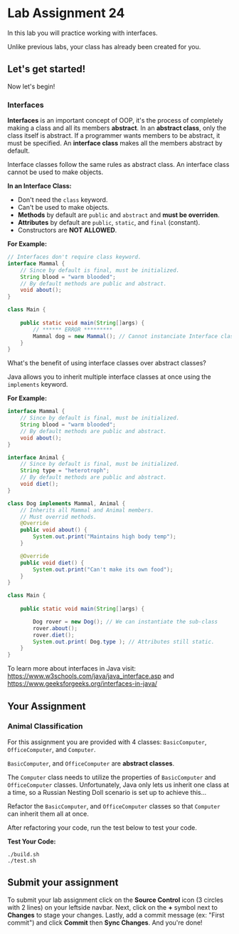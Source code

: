 # Lab Assignment 24

In this lab you will practice working with interfaces.

Unlike previous labs, your class has already been created for you. 

## Let's get started!

Now let's begin!

### Interfaces

**Interfaces** is an important concept of OOP, it's the process of completely making a class and all its members **abstract**. In an **abstract class**, only the class itself is abstract. If a programmer wants members to be abstract, it must be specified. An **interface class** makes all the members abstract by default.

Interface classes follow the same rules as abstract class. An interface class cannot be used to make objects.

**In an Interface Class:**
- Don't need the `class` keyword.
- Can't be used to make objects.
- **Methods** by default are `public` and `abstract` and **must be overriden**.
- **Attributes** by default are `public`, `static`, and `final` (constant).
- Constructors are **NOT ALLOWED**.

**For Example:**
```java
// Interfaces don't require class keyword.
interface Mammal {
	// Since by default is final, must be initialized.
	String blood = "warm blooded";
	// By default methods are public and abstract.
	void about();
}

class Main {
	
	public static void main(String[]args) {
		// ****** ERROR *********
		Mammal dog = new Mammal(); // Cannot instanciate Interface classes
	}
}
```

What's the benefit of using interface classes over abstract classes?

Java allows you to inherit multiple interface classes at once using the `implements` keyword.

**For Example:**
```java
interface Mammal {
	// Since by default is final, must be initialized.
	String blood = "warm blooded";
	// By default methods are public and abstract.
	void about();
}

interface Animal {
	// Since by default is final, must be initialized.
	String type = "heterotroph";
	// By default methods are public and abstract.
	void diet();
}

class Dog implements Mammal, Animal {
	// Inherits all Mammal and Animal members.
	// Must overrid methods.
	@Override
	public void about() { 
		System.out.print("Maintains high body temp"); 
	}

	@Override
	public void diet() { 
		System.out.print("Can't make its own food"); 
	}
}

class Main {
	
	public static void main(String[]args) {

		Dog rover = new Dog(); // We can instantiate the sub-class
		rover.about();
		rover.diet();
		System.out.print( Dog.type ); // Attributes still static.
	}
}
```

To learn more about interfaces in Java visit: https://www.w3schools.com/java/java_interface.asp and https://www.geeksforgeeks.org/interfaces-in-java/

## Your Assignment

### Animal Classification

For this assignment you are provided with 4 classes: `BasicComputer`, `OfficeComputer`, and `Computer`. 

`BasicComputer`, and `OfficeComputer` are **abstract classes**.

The `Computer` class needs to utilize the properties of `BasicComputer` and `OfficeComputer` classes. Unfortunately, Java only lets us inherit one class at a time, so a Russian Nesting Doll scenario is set up to achieve this...

Refactor the `BasicComputer`, and `OfficeComputer` classes so that `Computer` can inherit them all at once.

After refactoring your code, run the test below to test your code.

**Test Your Code:**

```
./build.sh
./test.sh
```

## Submit your assignment

To submit your lab assignment click on the **Source Control** icon (3 circles with 2 lines) on your leftside navbar. Next, click on the **+** symbol next to **Changes** to stage your changes. Lastly, add a commit message (ex: "First commit") and click **Commit** then **Sync Changes**. And you're done!
